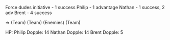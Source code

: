 Force dudes initiative - 1 success
Philip - 1 advantage
Nathan - 1 success, 2 adv
Brent - 4 success

=>
(Team)
(Team)
(Enemies)
(Team)

HP:
Philip Dopple: 14
Nathan Dopple: 14
Brent Dopple: 5

